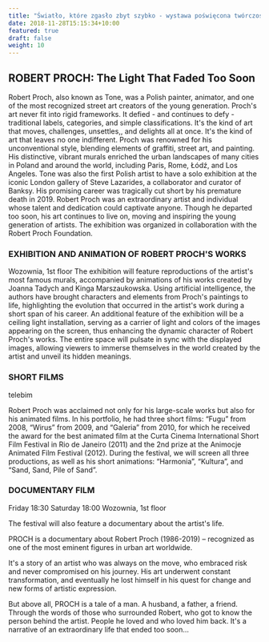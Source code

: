 ```yaml
---
title: "Światło, które zgasło zbyt szybko - wystawa poświęcona twórczości Roberta Procha"
date: 2018-11-28T15:15:34+10:00
featured: true
draft: false
weight: 10
---
```


## ROBERT PROCH: The Light That Faded Too Soon

Robert Proch, also known as Tone, was a Polish painter, animator, and one of the most recognized street art creators of the young generation. Proch's art never fit into rigid frameworks. It defied - and continues to defy - traditional labels, categories, and simple classifications. It's the kind of art that  moves, challenges, unsettles,, and delights all at once. It's the kind of art that leaves no one indifferent.
Proch was renowned for his unconventional style, blending elements of graffiti, street art, and painting. His distinctive, vibrant murals enriched the urban landscapes of many cities in Poland and around the world, including Paris, Rome, Łódź, and Los Angeles. Tone was also the first Polish artist to have a solo exhibition at the iconic London gallery of Steve Lazarides, a collaborator and curator of Banksy.
His promising career was tragically cut short by his premature death in 2019. Robert Proch was an extraordinary artist and individual whose talent and dedication could captivate anyone. Though he departed too soon, his art continues to live on, moving and inspiring the young generation of artists.
The exhibition was organized in collaboration with the Robert Proch Foundation.



### EXHIBITION AND ANIMATION OF ROBERT PROCH'S WORKS
Wozownia, 1st floor
The exhibition will feature reproductions of the artist's most famous murals, accompanied by animations of his works created by Joanna Tadych and Kinga Marszaukowska. Using artificial intelligence, the authors have brought characters and elements from Proch's paintings to life, highlighting the evolution that occurred in the artist's work during a short span of his career.
An additional feature of the exhibition will be a ceiling light installation, serving as a carrier of light and colors of the images appearing on the screen, thus enhancing the dynamic character of Robert Proch's works. 
The entire space will pulsate in sync with the displayed images, allowing viewers to immerse themselves in the world created by the artist and unveil its hidden meanings.



### SHORT FILMS
telebim

Robert Proch was acclaimed not only for his large-scale works but also for his animated films. In his portfolio, he had three short films: “Fugu” from 2008, 
“Wirus” from 2009, and “Galeria” from 2010, for which he received the award for the best animated film at the Curta Cinema International Short Film Festival in Rio de Janeiro (2011) and the 2nd prize at the Animocje Animated Film Festival (2012). During the festival, we will screen all three productions, as well as his short animations: “Harmonia”, “Kultura”, and “Sand, Sand, Pile of Sand”.

### DOCUMENTARY FILM
Friday 18:30
Saturday 18:00
Wozownia, 1st floor

The festival will also feature a documentary about the artist's life.

PROCH is a documentary about Robert Proch (1986-2019) – recognized as one of the most eminent figures in urban art worldwide.

It's a story of an artist who was always on the move, who embraced risk and never compromised on his journey. His art underwent constant transformation, and eventually he lost himself in his quest for change and new forms of artistic expression. 

But above all, PROCH is a tale of a man. A husband, a father, a friend. Through the words of those who surrounded Robert, who got to know the person behind the artist. People he loved and who loved him back. It's a narrative of an extraordinary life that ended too soon…
